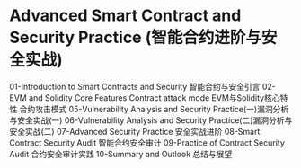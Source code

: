 # Advanced Smart Contract and Security Practice (智能合约进阶与安全实战)

01-Introduction to Smart Contracts and Security 智能合约与安全引言
02-EVM and Solidity Core Features
Contract attack mode EVM与Solidity核心特性
合约攻击模式
05-Vulnerability Analysis and Security Practice(一)漏洞分析与安全实战(一)
06-Vulnerability Analysis and Security Practice(二)漏洞分析与安全实战(二)
07-Advanced Security Practice 安全实战进阶
08-Smart Contract Security Audit 智能合约安全审计
09-Practice of Contract Security Audit 合约安全审计实践
10-Summary and Outlook 总结与展望
